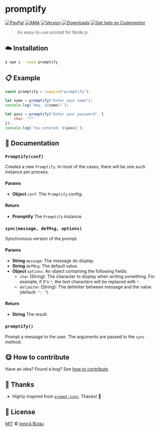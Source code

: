 
# promptify

 [![PayPal](https://img.shields.io/badge/%24-paypal-f39c12.svg)][paypal-donations] [![AMA](https://img.shields.io/badge/ask%20me-anything-1abc9c.svg)](https://github.com/IonicaBizau/ama) [![Version](https://img.shields.io/npm/v/promptify.svg)](https://www.npmjs.com/package/promptify) [![Downloads](https://img.shields.io/npm/dt/promptify.svg)](https://www.npmjs.com/package/promptify) [![Get help on Codementor](https://cdn.codementor.io/badges/get_help_github.svg)](https://www.codementor.io/johnnyb?utm_source=github&utm_medium=button&utm_term=johnnyb&utm_campaign=github)

> An easy-to-use prompt for Node.js.

## :cloud: Installation

```sh
$ npm i --save promptify
```


## :clipboard: Example



```js
const promptify = require("promptify");

let name = promptify("Enter your name");
console.log(`Hey, ${name}!`);

let pass = promptify("Enter your password", {
    char: "*"
});
console.log(`You entered: ${pass}`);
```

## :memo: Documentation

### `Promptify(conf)`
Creates a new `Promptify`. In most of the cases,
there will be one such instance per process.

#### Params
- **Object** `conf`: The `Promptify` config:

#### Return
- **Promptify** The `Promptify` instance.

### `sync(message, defMsg, options)`
Synchronous version of the prompt.

#### Params
- **String** `message`: The message do display.
- **String** `defMsg`: The default value.
- **Object** `options`: An object containing the following fields:
   - `char` (String): The character to display when writing something. For
      example, if it's `*`, the text characters will be replaced with `*`.
   - `delimiter` (String): The delimiter between message and the value (default: `": "`).

#### Return
- **String** The result.

### `promptify()`
Prompt a message to the user. The arguments are passed to the `sync` method.



## :yum: How to contribute
Have an idea? Found a bug? See [how to contribute][contributing].

## :cake: Thanks

 - Highly inspired from [`prompt-sync`](https://github.com/0x00A/prompt-sync). Thanks! :cake:



## :scroll: License

[MIT][license] © [Ionică Bizău][website]

[paypal-donations]: https://www.paypal.com/cgi-bin/webscr?cmd=_s-xclick&hosted_button_id=RVXDDLKKLQRJW
[donate-now]: http://i.imgur.com/6cMbHOC.png

[license]: http://showalicense.com/?fullname=Ionic%C4%83%20Biz%C4%83u%20%3Cbizauionica%40gmail.com%3E%20(http%3A%2F%2Fionicabizau.net)&year=2016#license-mit
[website]: http://ionicabizau.net
[contributing]: /CONTRIBUTING.md
[docs]: /DOCUMENTATION.md
